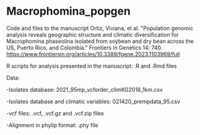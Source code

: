 # Macrophomina_popgen
Code and files to the manuscript Ortiz, Viviana, et al. "Population genomic analysis reveals geographic structure and climatic diversification for Macrophomina phaseolina isolated from soybean and dry bean across the US, Puerto Rico, and Colombia." Frontiers in Genetics 14: 740. https://www.frontiersin.org/articles/10.3389/fgene.2023.1103969/full

R scripts for analysis presented in the manuscript: .R and .Rmd files

Data:

-Isolates database: 2021_95mp_vcforder_climKG2018_1km.csv

-Isolates database and climatic variables: 021420_prempdata_95.csv

-vcf files: .vcf, .vcf.gz and .vcf.zip files

-Alignment in phylip format: .phy file

